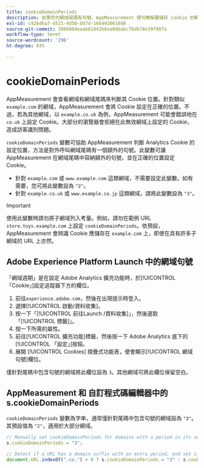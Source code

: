 ```yaml
---
title: cookieDomainPeriods
description: 如果您的網域尾碼有句號，AppMeasurement 便可瞭解要儲存 Cookie 的網域。
exl-id: c426d6a7-4521-4d50-bb7d-1664920618d8
source-git-commit: 3986084eaab81842b6ea0dbabc7bdb78e39f887a
workflow-type: tm+mt
source-wordcount: '296'
ht-degree: 93%

---
```


# cookieDomainPeriods

AppMeasurement 會查看網域和網域尾碼來判斷其 Cookie 位置。針對類似 `example.com` 的網域，AppMeasurement 會將 Cookie 設定在正確的位置。不過，若為其他網域，以 `example.co.uk` 為例，AppMeasurement 可能會錯誤地在 `co.uk` 上設定 Cookie。大部分的瀏覽器會拒絕在此無效網域上設定的 Cookie，造成訪客識別問題。

`cookieDomainPeriods` 變數可協助 AppMeasurement 判斷 Analytics Cookie 的設定位置，方法是對外呼叫網域尾碼有一個額外的句號。此變數可讓 AppMeasurement 在網域尾碼中容納額外的句號，並在正確的位置設定 Cookie。

* 針對 `example.com` 或 `www.example.com` 這類網域，不需要設定此變數。如有需要，您可將此變數設為 `"2"`。
* 針對 `example.co.uk` 或 `www.example.co.jp` 這類網域，請將此變數設為 `"3"`。

>[!IMPORTANT]
>
> 使用此變數時請勿將子網域列入考量。例如，請勿在範例 URL `store.toys.example.com` 上設定 `cookieDomainPeriods`。依預設，AppMeasurement 會辨識 Cookie 應儲存在 `example.com` 上，即使在具有許多子網域的 URL 上亦然。

## Adobe Experience Platform Launch 中的網域句號

「網域週期」是在設定 Adobe Analytics 擴充功能時，於[!UICONTROL 「Cookie」]設定追蹤器下方的欄位。

1. 前往`experience.adobe.com`，然後在出現提示時登入。
1. 選擇[!UICONTROL 啟動/資料收集]。
1. 按一下「[!UICONTROL 前往Launch /資料收集]」，然後選取「[!UICONTROL 標籤]」。
1. 按一下所需的屬性。
1. 前往[!UICONTROL 擴充功能]標籤，然後按一下 Adobe Analytics 底下的[!UICONTROL 「設定」]按鈕。
1. 展開 [!UICONTROL Cookies] 摺疊式功能表，便會顯示[!UICONTROL 網域句號]欄位。

僅針對尾碼中包含句號的網域將此欄位設為 `3`。其他網域可將此欄位保留空白。

## AppMeasurement 和 自訂程式碼編輯器中的 s.cookieDomainPeriods

`cookieDomainPeriods` 變數為字串，通常僅針對尾碼中包含句號的網域設為 `"3"`。其預設值為 `"2"`，適用於大部分網域。

```js
// Manually set cookieDomainPeriods for domains with a period in its suffix, such as www.example.co.uk
s.cookieDomainPeriods = "3";

// Detect if a URL has a domain suffix with an extra period, and set s.cookieDomainPeriods automatically
document.URL.indexOf(".co.") > 0 ? s.cookieDomainPeriods = "3" : s.cookieDomainPeriods = "2";
```
